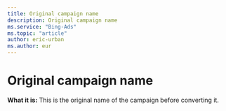 ```yaml
---
title: Original campaign name
description: Original campaign name
ms.service: "Bing-Ads"
ms.topic: "article"
author: eric-urban
ms.author: eur
---
```


# Original campaign name

**What it is:** This is the original name of the campaign before converting it.



